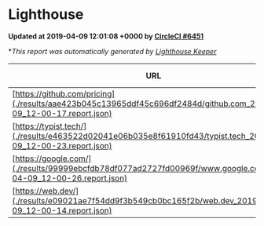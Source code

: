 
# Lighthouse

**Updated at 2019-04-09 12:01:08 +0000 by [CircleCI #6451](https://circleci.com/gh/ItinerisLtd/lighthouse-keeper-example/6451)**

**This report was automatically generated by [Lighthouse Keeper](https://github.com/itinerisltd/lighthouse-keeper)*

| URL | Performance | Accessibility | Best Practices | SEO | PWA | Updated At |
| --- | --- | --- | --- | --- | --- | --- |
| [https://github.com/pricing](./results/aae423b045c13965ddf45c696df2484d/github.com_2019-04-09_12-00-17.report.json) | 0.86 | 0.89 | 0.93 | 0.9 | 0.58 | 2019-04-09T12:00:17.202Z |
| [https://typist.tech/](./results/e463522d02041e06b035e8f61910fd43/typist.tech_2019-04-09_12-00-23.report.json) | 1 |  |  |  |  | 2019-04-09T12:00:23.362Z |
| [https://google.com/](./results/99999ebcfdb78df077ad2727fd00969f/www.google.com_2019-04-09_12-00-26.report.json) | 0.96 | 0.71 | 0.93 | 0.82 | 0.58 | 2019-04-09T12:00:26.696Z |
| [https://web.dev/](./results/e09021ae7f54dd9f3b549cb0bc165f2b/web.dev_2019-04-09_12-00-14.report.json) | 0.97 | 0.93 | 1 | 0.96 | 1 | 2019-04-09T12:00:14.637Z |
